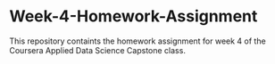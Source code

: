 # Week-4-Homework-Assignment
This repository containts the homework assignment for week 4 of the Coursera Applied Data Science Capstone class.
